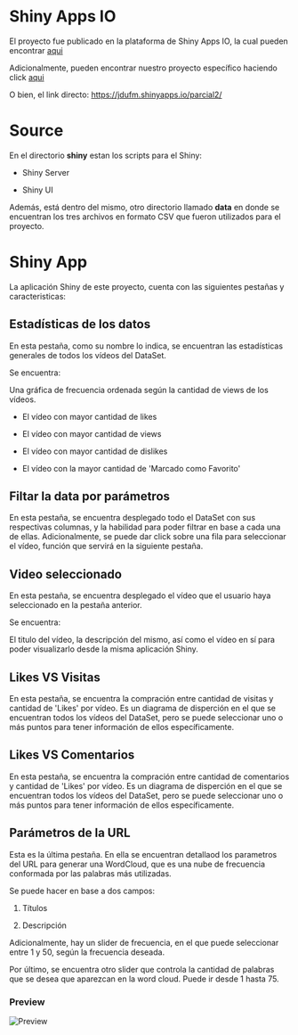 # Shiny Apps IO

El proyecto fue publicado en la plataforma de Shiny Apps IO, la cual pueden encontrar [aqui](https://www.shinyapps.io/)

Adicionalmente, pueden encontrar nuestro proyecto específico haciendo click [aqui](https://jdufm.shinyapps.io/parcial2/)

O bien, el link directo: https://jdufm.shinyapps.io/parcial2/

# Source

En el directorio **shiny** estan los scripts para el Shiny:

- Shiny Server

- Shiny UI

Además, está dentro del mismo, otro directorio llamado **data** en donde se encuentran los tres archivos en formato CSV que fueron utilizados para el proyecto.

# Shiny App

La aplicación Shiny de este proyecto, cuenta con las siguientes pestañas y caracteristicas:

## Estadísticas de los datos

En esta pestaña, como su nombre lo indica, se encuentran las estadísticas generales de todos los vídeos del DataSet.

Se encuentra:

Una gráfica de frecuencia ordenada según la cantidad de views de los vídeos.

- El vídeo con mayor cantidad de likes

- El vídeo con mayor cantidad de views

- El vídeo con mayor cantidad de dislikes

- El vídeo con la mayor cantidad de 'Marcado como Favorito'

## Filtar la data por parámetros

En esta pestaña, se encuentra desplegado todo el DataSet con sus respectivas columnas, y la habilidad para poder filtrar en base a cada una de ellas. Adicionalmente, se puede dar click sobre una fila para seleccionar el vídeo, función que servirá en la siguiente pestaña.

## Video seleccionado

En esta pestaña, se encuentra desplegado el vídeo que el usuario haya seleccionado en la pestaña anterior.

Se encuentra:

El titulo del vídeo, la descripción del mismo, así como el vídeo en sí para poder visualizarlo desde la misma aplicación Shiny.

## Likes VS Visitas

En esta pestaña, se encuentra la compración entre cantidad de visitas y cantidad de 'Likes' por vídeo. Es un diagrama de disperción en el que se encuentran todos los vídeos del DataSet, pero se puede seleccionar uno o más puntos para tener información de ellos específicamente.

## Likes VS Comentarios

En esta pestaña, se encuentra la compración entre cantidad de comentarios y cantidad de 'Likes' por vídeo. Es un diagrama de disperción en el que se encuentran todos los vídeos del DataSet, pero se puede seleccionar uno o más puntos para tener información de ellos específicamente.

## Parámetros de la URL

Esta es la última pestaña. En ella se encuentran detallaod los parametros del URL para generar una WordCloud, que es una nube de frecuencia conformada por las palabras más utilizadas.

Se puede hacer en base a dos campos:

1. Títulos

2. Descripción

Adicionalmente, hay un slider de frecuencia, en el que puede seleccionar entre 1 y 50, según la frecuencia deseada.

Por último, se encuentra otro slider que controla la cantidad de palabras que se desea que aparezcan en la word cloud. Puede ir desde 1 hasta 75.

### Preview

![Preview](https://i.imgur.com/hJO3uoT.png)
